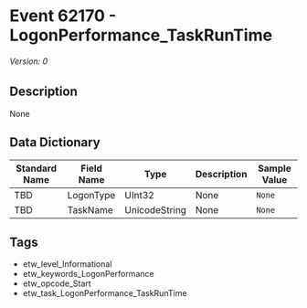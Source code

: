 # Event 62170 - LogonPerformance_TaskRunTime
###### Version: 0

## Description
None

## Data Dictionary
|Standard Name|Field Name|Type|Description|Sample Value|
|---|---|---|---|---|
|TBD|LogonType|UInt32|None|`None`|
|TBD|TaskName|UnicodeString|None|`None`|

## Tags
* etw_level_Informational
* etw_keywords_LogonPerformance
* etw_opcode_Start
* etw_task_LogonPerformance_TaskRunTime